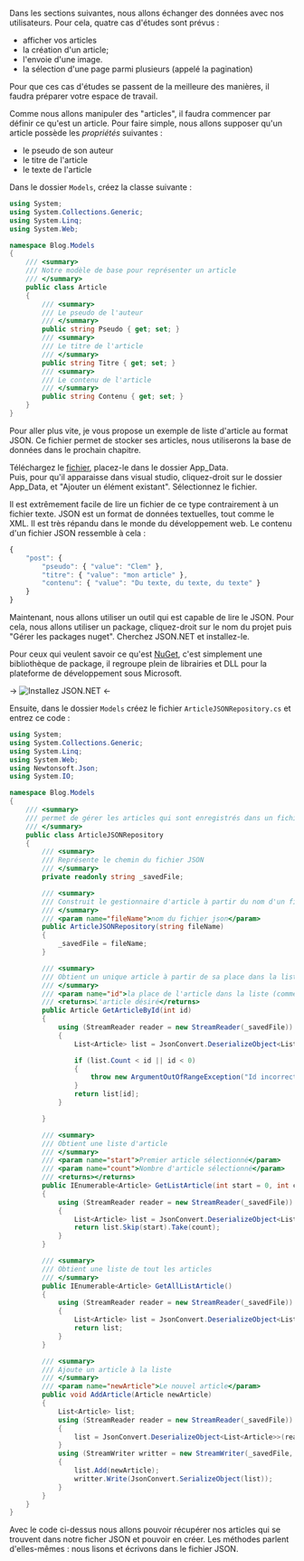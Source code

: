 Dans les sections suivantes, nous allons échanger des données avec nos utilisateurs. Pour cela, quatre cas d'études sont prévus :

- afficher vos articles
- la création d'un article;
- l'envoie d'une image.
- la sélection d'une page parmi plusieurs (appelé la pagination)

Pour que ces cas d'études se passent de la meilleure des manières, il faudra préparer votre espace de travail.

Comme nous allons manipuler des "articles", il faudra commencer par définir ce qu'est un article. Pour faire simple, nous allons supposer qu'un article possède les *propriétés* suivantes :

- le pseudo de son auteur
- le titre de l'article
- le texte de l'article

Dans le dossier `Models`, créez la classe suivante :

```csharp
using System;
using System.Collections.Generic;
using System.Linq;
using System.Web;

namespace Blog.Models
{
    /// <summary>
    /// Notre modèle de base pour représenter un article
    /// </summary>
    public class Article
    {
        /// <summary>
        /// Le pseudo de l'auteur
        /// </summary>
        public string Pseudo { get; set; }
        /// <summary>
        /// Le titre de l'article
        /// </summary>
        public string Titre { get; set; }
        /// <summary>
        /// Le contenu de l'article
        /// </summary>
        public string Contenu { get; set; }
    }
}
```

Pour aller plus vite, je vous propose un exemple de liste d'article au format JSON. Ce fichier permet de stocker ses articles, nous utiliserons la base de données dans le prochain chapitre.
 
Téléchargez le [fichier](https://onedrive.live.com/redir?resid=598BC65CD25E0735!2581&authkey=!AC5VhEAGFqfDjIk&ithint=file%2cjson), placez-le dans le dossier App_Data.  
Puis, pour qu'il apparaisse dans visual studio, cliquez-droit sur le dossier App_Data, et "Ajouter un élément existant". Sélectionnez le fichier.

Il est extrêmement facile de lire un fichier de ce type contrairement à un fichier texte. JSON est un format de données textuelles, tout comme le XML. Il est très répandu dans le monde du développement web.
Le contenu d'un fichier JSON ressemble à cela :

```js
{
    "post": {
        "pseudo": { "value": "Clem" },
        "titre": { "value": "mon article" },
        "contenu": { "value": "Du texte, du texte, du texte" }
    }
}
```

Maintenant, nous allons utiliser un outil qui est capable de lire le JSON.  Pour cela, nous allons utiliser un package, cliquez-droit sur le nom du projet puis "Gérer les packages nuget". Cherchez JSON.NET et installez-le.

Pour ceux qui veulent savoir ce qu'est [NuGet](https://www.nuget.org/), c'est simplement une bibliothèque de package, il regroupe plein de librairies et DLL pour la plateforme de développement sous Microsoft.

-> ![Installez JSON.NET](/media/galleries/304/148bda87-d5fc-46bd-af03-440058602f67.png.960x960_q85.png) <-

Ensuite, dans le dossier `Models` créez le fichier `ArticleJSONRepository.cs` et entrez ce code :

```csharp
using System;
using System.Collections.Generic;
using System.Linq;
using System.Web;
using Newtonsoft.Json;
using System.IO;

namespace Blog.Models
{
    /// <summary>
    /// permet de gérer les articles qui sont enregistrés dans un fichier JSON
    /// </summary>
    public class ArticleJSONRepository
    {
        /// <summary>
        /// Représente le chemin du fichier JSON
        /// </summary>
        private readonly string _savedFile;

        /// <summary>
        /// Construit le gestionnaire d'article à partir du nom d'un fichier JSON
        /// </summary>
        /// <param name="fileName">nom du fichier json</param>
        public ArticleJSONRepository(string fileName)
        {
            _savedFile = fileName;
        }

        /// <summary>
        /// Obtient un unique article à partir de sa place dans la liste enregistrée
        /// </summary>
        /// <param name="id">la place de l'article dans la liste (commence de 0)</param>
        /// <returns>L'article désiré</returns>
        public Article GetArticleById(int id)
        {
            using (StreamReader reader = new StreamReader(_savedFile))
            {
                List<Article> list = JsonConvert.DeserializeObject<List<Article>>(reader.ReadToEnd());

                if (list.Count < id || id < 0)
                {
                    throw new ArgumentOutOfRangeException("Id incorrect");
                }
                return list[id];
            }

        }

        /// <summary>
        /// Obtient une liste d'article
        /// </summary>
        /// <param name="start">Premier article sélectionné</param>
        /// <param name="count">Nombre d'article sélectionné</param>
        /// <returns></returns>
        public IEnumerable<Article> GetListArticle(int start = 0, int count = 10)
        {
            using (StreamReader reader = new StreamReader(_savedFile))
            {
                List<Article> list = JsonConvert.DeserializeObject<List<Article>>(reader.ReadToEnd());
                return list.Skip(start).Take(count);
            }
        }

        /// <summary>
        /// Obtient une liste de tout les articles
        /// </summary>
        public IEnumerable<Article> GetAllListArticle()
        {
            using (StreamReader reader = new StreamReader(_savedFile))
            {
                List<Article> list = JsonConvert.DeserializeObject<List<Article>>(reader.ReadToEnd());
                return list;
            }
        }

        /// <summary>
        /// Ajoute un article à la liste
        /// </summary>
        /// <param name="newArticle">Le nouvel article</param>
        public void AddArticle(Article newArticle)
        {
            List<Article> list;
            using (StreamReader reader = new StreamReader(_savedFile))
            {
                list = JsonConvert.DeserializeObject<List<Article>>(reader.ReadToEnd());
            }
            using (StreamWriter writter = new StreamWriter(_savedFile, false))
            {
                list.Add(newArticle);
                writter.Write(JsonConvert.SerializeObject(list));
            }
        }
    }
}
```

Avec le code ci-dessus nous allons pouvoir récupérer nos articles qui se trouvent dans notre ficher JSON et pouvoir en créer. Les méthodes parlent d'elles-mêmes : nous lisons et écrivons dans le fichier JSON.
